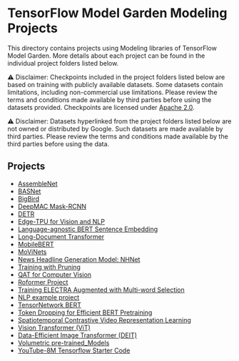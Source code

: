# TensorFlow Model Garden Modeling Projects

This directory contains projects using Modeling libraries of TensorFlow Model
Garden. More details about each project can be found in the individual
project folders listed below.

⚠️ Disclaimer: Checkpoints included in the project folders listed below are
based on training with publicly available datasets. Some datasets contain
limitations, including non-commercial use limitations. Please review the terms
and conditions made available by third parties before using the datasets
provided. Checkpoints are licensed under
[Apache 2.0](https://github.com/tensorflow/models/blob/master/LICENSE).

⚠️ Disclaimer: Datasets hyperlinked from the project folders listed below are
not owned or distributed by Google. Such datasets are made available by third
parties. Please review the terms and conditions made available by the third
parties before using the data.

## Projects

* [AssembleNet](./assemblenet/README.md)
* [BASNet](./basnet/README.md)
* [BigBird](./bigbird/README.md)
* [DeepMAC Mask-RCNN](./deepmac_maskrcnn/README.md)
* [DETR](./detr/README.md)
* [Edge-TPU for Vision and NLP](./edgetpu/README.md)
* [Language-agnostic BERT Sentence Embedding](./labse/README.md)
* [Long-Document Transformer](./longformer/README.md)
* [MobileBERT](./mobilebert/README.md)
* [MoViNets](./movinet/README.md)
* [News Headline Generation Model: NHNet](./nhnet/README.md)
* [Training with Pruning](./pruning/README.md)
* [QAT for Computer Vision](./qat/vision/README.md)
* [Roformer Project](./roformer/README.md)
* [Training ELECTRA Augmented with Multi-word Selection](./teams/README.md)
* [NLP example project](./text_classification_example/README.md)
* [TensorNetwork BERT](./tn_bert/README.md)
* [Token Dropping for Efficient BERT Pretraining](./token_dropping/README.md)
* [Spatiotemporal Contrastive Video Representation Learning](./video_ssl/README.md)
* [Vision Transformer (ViT)](./vit/README.md)
* [Data-Efficient Image Transformer (DEIT)](./vit/README.md)
* [Volumetric pre-trained_Models](./volumetric_models/README.md)
* [YouTube-8M Tensorflow Starter Code](./yt8m/README.md)
